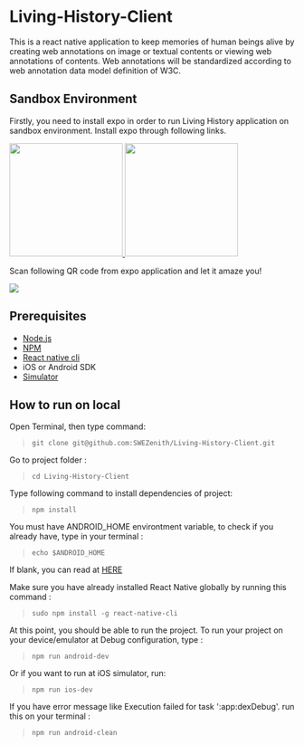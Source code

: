 # Living-History-Client


This is a react native application to keep memories of human beings alive by creating web annotations on image or textual contents or viewing web annotations of contents. Web annotations will be standardized according to web annotation data model definition of W3C.

## Sandbox Environment

Firstly, you need to install expo in order to run Living History application on sandbox environment. Install expo through following links.

<div style="display:inline-block">
	<a target="_blank" href="href="https://itunes.apple.com/app/apple-store/id982107779?ct=www&mt=8" >
	<img src="https://github.com/bulentrahimkazanci/Living-History-Client/blob/master/assets/app-store.png" 
		 width="200" 
		 style="display:inline;"/>
	</a>
	<a target="_blank" href="https://play.google.com/store/apps/details?id=host.exp.exponent&referrer=www" >
	<img src="https://github.com/bulentrahimkazanci/Living-History-Client/blob/master/assets/play-store.png" 
		 width="200" 
		 style="display:inline;"/>
	</a>
 </div>


Scan following QR code from expo application and let it amaze you!

<img src="https://github.com/bulentrahimkazanci/Living-History-Client/blob/master/assets/living-memories-qr.png"/>


## Prerequisites

* [Node.js](https://nodejs.org/en/download/)
* [NPM](https://www.npmjs.com/get-npm)
* [React native cli](https://www.npmjs.com/package/react-native-cli)
* iOS or Android SDK
* [Simulator](https://docs.genymotion.com/Content/01_Get_Started/Installation.htm)

## How to run on local

Open Terminal, then type command:

> ```git clone git@github.com:SWEZenith/Living-History-Client.git```

Go to project folder :

> ```cd Living-History-Client```

Type following command to install dependencies of project:

> ```npm install```

You must have ANDROID_HOME environtment variable, to check if you already have, type in your terminal :

> ```echo $ANDROID_HOME```

If blank, you can read at [HERE](https://goo.gl/XSBmwE)

Make sure you have already installed React Native globally by running this command :

> ```sudo npm install -g react-native-cli```

At this point, you should be able to run the project. To run your project on your device/emulator at Debug configuration, type :

> ```npm run android-dev```

Or if you want to run at iOS simulator, run:

> ```npm run ios-dev```

If you have error message like Execution failed for task ':app:dexDebug'. run this on your terminal :

> ```npm run android-clean```
